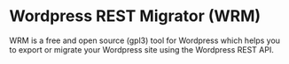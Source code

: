 # Wordpress REST Migrator (WRM)

WRM is a free and open source (gpl3) tool for Wordpress which helps you to export
or migrate your Wordpress site using the Wordpress REST API.
